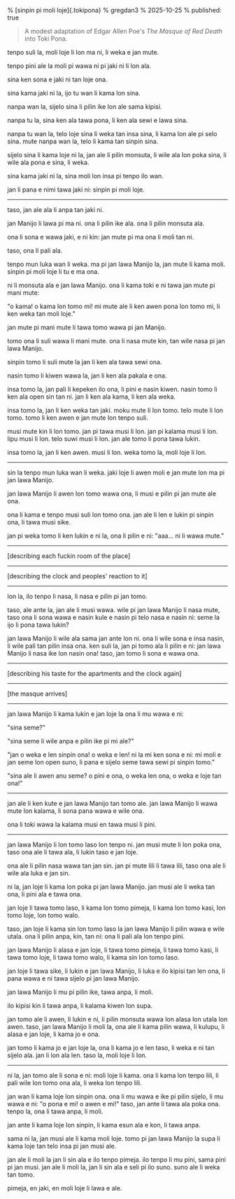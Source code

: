 % [sinpin pi moli loje]{.tokipona} % gregdan3 % 2025-10-25 % published: true

> A modest adaptation of Edgar Allen Poe's _The Masque of Red Death_ into Toki
> Pona.

tenpo suli la, moli loje li lon ma ni, li weka e jan mute.

tenpo pini ale la moli pi wawa ni pi jaki ni li lon ala.

sina ken sona e jaki ni tan loje ona.

sina kama jaki ni la, ijo tu wan li kama lon sina.

nanpa wan la, sijelo sina li pilin ike lon ale sama kipisi.

nanpa tu la, sina ken ala tawa pona, li ken ala sewi e lawa sina.

nanpa tu wan la, telo loje sina li weka tan insa sina, li kama lon ale pi selo
sina. mute nanpa wan la, telo li kama tan sinpin sina.

sijelo sina li kama loje ni la, jan ale li pilin monsuta, li wile ala lon poka
sina, li wile ala pona e sina, li weka.

sina kama jaki ni la, sina moli lon insa pi tenpo ilo wan.

jan li pana e nimi tawa jaki ni: sinpin pi moli loje.

---

taso, jan ale ala li anpa tan jaki ni.

jan Manijo li lawa pi ma ni. ona li pilin ike ala. ona li pilin monsuta ala.

ona li sona e wawa jaki, e ni kin: jan mute pi ma ona li moli tan ni.

taso, ona li pali ala.

tenpo mun luka wan li weka. ma pi jan lawa Manijo la, jan mute li kama moli.
sinpin pi moli loje li tu e ma ona.

ni li monsuta ala e jan lawa Manijo. ona li kama toki e ni tawa jan mute pi mani
mute:

"o kama! o kama lon tomo mi! mi mute ale li ken awen pona lon tomo mi, li ken
weka tan moli loje."

jan mute pi mani mute li tawa tomo wawa pi jan Manijo.

tomo ona li suli wawa li mani mute. ona li nasa mute kin, tan wile nasa pi jan
lawa Manijo.

sinpin tomo li suli mute la jan li ken ala tawa sewi ona.

nasin tomo li kiwen wawa la, jan li ken ala pakala e ona.

insa tomo la, jan pali li kepeken ilo ona, li pini e nasin kiwen. nasin tomo li
ken ala open sin tan ni. jan li ken ala kama, li ken ala weka.

insa tomo la, jan li ken weka tan jaki. moku mute li lon tomo. telo mute li lon
tomo. tomo li ken awen e jan mute lon tenpo suli.

musi mute kin li lon tomo. jan pi tawa musi li lon. jan pi kalama musi li lon.
lipu musi li lon. telo suwi musi li lon. jan ale tomo li pona tawa lukin.

insa tomo la, jan li ken awen. musi li lon. weka tomo la, moli loje li lon.

---

sin la tenpo mun luka wan li weka. jaki loje li awen moli e jan mute lon ma pi
jan lawa Manijo.

jan lawa Manijo li awen lon tomo wawa ona, li musi e pilin pi jan mute ale ona.

ona li kama e tenpo musi suli lon tomo ona. jan ale li len e lukin pi sinpin
ona, li tawa musi sike.

jan pi weka tomo li ken lukin e ni la, ona li pilin e ni: "aaa... ni li wawa
mute."

---

[describing each fuckin room of the place]

---

[describing the clock and peoples' reaction to it]

---

lon la, ilo tenpo li nasa, li nasa e pilin pi jan tomo.

taso, ale ante la, jan ale li musi wawa. wile pi jan lawa Manijo li nasa mute,
taso ona li sona wawa e nasin kule e nasin pi telo nasa e nasin ni: seme la ijo
li pona tawa lukin?

jan lawa Manijo li wile ala sama jan ante lon ni. ona li wile sona e insa nasin,
li wile pali tan pilin insa ona. ken suli la, jan pi tomo ala li pilin e ni: jan
lawa Manijo li nasa ike lon nasin ona! taso, jan tomo li sona e wawa ona.

---

[describing his taste for the apartments and the clock again]

---

[the masque arrives]

---

jan lawa Manijo li kama lukin e jan loje la ona li mu wawa e ni:

"sina seme?"

"sina seme li wile anpa e pilin ike pi mi ale?"

"jan o weka e len sinpin ona! o weka e len! ni la mi ken sona e ni: mi moli e
jan seme lon open suno, li pana e sijelo seme tawa sewi pi sinpin tomo."

"sina ale li awen anu seme? o pini e ona, o weka len ona, o weka e loje tan
ona!"

---

jan ale li ken kute e jan lawa Manijo tan tomo ale. jan lawa Manijo li wawa mute
lon kalama, li sona pana wawa e wile ona.

ona li toki wawa la kalama musi en tawa musi li pini.

---

jan lawa Manijo li lon tomo laso lon tenpo ni. jan musi mute li lon poka ona,
taso ona ale li tawa ala, li lukin taso e jan loje.

ona ale li pilin nasa wawa tan jan sin. jan pi mute lili li tawa lili, taso ona
ale li wile ala luka e jan sin.

ni la, jan loje li kama lon poka pi jan lawa Manijo. jan musi ale li weka tan
ona, li pini ala e tawa ona.

jan loje li tawa tomo laso, li kama lon tomo pimeja, li kama lon tomo kasi, lon
tomo loje, lon tomo walo.

taso, jan loje li kama sin lon tomo laso la jan lawa Manijo li pilin wawa e wile
utala. ona li pilin anpa, kin, tan ni: ona li pali ala lon tenpo pini.

jan lawa Manijo li alasa e jan loje, li tawa tomo pimeja, li tawa tomo kasi, li
tawa tomo loje, li tawa tomo walo, li kama sin lon tomo laso.

jan loje li tawa sike, li lukin e jan lawa Manijo, li luka e ilo kipisi tan len
ona, li pana wawa e ni tawa sijelo pi jan lawa Manijo.

jan lawa Manijo li mu pi pilin ike, tawa anpa, li moli.

ilo kipisi kin li tawa anpa, li kalama kiwen lon supa.

jan tomo ale li awen, li lukin e ni, li pilin monsuta wawa lon alasa lon utala
lon awen. taso, jan lawa Manijo li moli la, ona ale li kama pilin wawa, li
kulupu, li alasa e jan loje, li kama jo e ona.

jan tomo li kama jo e jan loje la, ona li kama jo e len taso, li weka e ni tan
sijelo ala. jan li lon ala len. taso la, moli loje li lon.

---

ni la, jan tomo ale li sona e ni: moli loje li kama. ona li kama lon tenpo lili,
li pali wile lon tomo ona ala, li weka lon tenpo lili.

jan wan li kama loje lon sinpin ona. ona li mu wawa e ike pi pilin sijelo, li mu
wawa e ni: "o pona e mi! o awen e mi!" taso, jan ante li tawa ala poka ona.
tenpo la, ona li tawa anpa, li moli.

jan ante li kama loje lon sinpin, li kama esun ala e kon, li tawa anpa.

sama ni la, jan musi ale li kama moli loje. tomo pi jan lawa Manijo la supa li
kama loje tan telo insa pi jan musi ale.

jan ale li moli la jan li sin ala e ilo tenpo pimeja. ilo tenpo li mu pini, sama
pini pi jan musi. jan ale li moli la, jan li sin ala e seli pi ilo suno. suno
ale li weka tan tomo.

pimeja, en jaki, en moli loje li lawa e ale.

